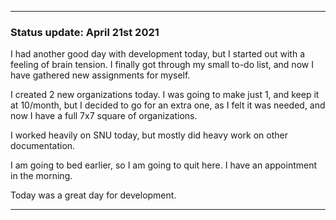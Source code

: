 
***

### Status update: April 21st 2021

I had another good day with development today, but I started out with a feeling of brain tension. I finally got through my small to-do list, and now I have gathered new assignments for myself.

I created 2 new organizations today. I was going to make just 1, and keep it at 10/month, but I decided to go for an extra one, as I felt it was needed, and now I have a full 7x7 square of organizations.

I worked heavily on SNU today, but mostly did heavy work on other documentation.

I am going to bed earlier, so I am going to quit here. I have an appointment in the morning.

Today was a great day for development.

***
